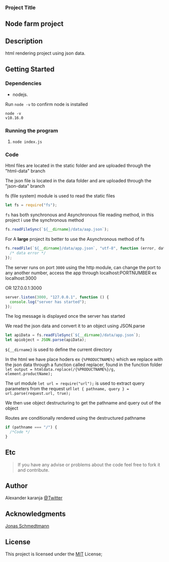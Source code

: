 ### Project Title

## Node farm project

## Description

html rendering project using json data.

## Getting Started

### Dependencies

- nodejs.

Run `node -v` to confirm node is installed

```
node -v
v10.16.0
```

### Running the program

1.  `node index.js`

### Code

Html files are located in the static folder and are uploaded through the "html-data" branch

The json file is located in the data folder and are uploaded through the "json-data" branch

fs (file system) module is used to read the static files

```javascript
let fs = require("fs");
```

`fs` has both synchronous and Asynchronous file reading method, in this project i use the synchronous method

```javascript
fs.readFileSync(`${__dirname}/data/aap.json`);
```

For A **large** project its better to use the Asynchronous method of fs

```javascript
fs.readFile(`${__dirname}/data/app.json`, "utf-8", function (error, data) {
  /* data error */
});
```

The server runs on port `3000` using the http module, can change the port to any another number, access the app through localhost:PORTNUMBER ex localhost:3000

OR 127.0.0.1:3000

```javascript
server.listen(3000, "127.0.0.1", function () {
  console.log("server has started");
});
```

The log message is displayed once the server has started

We read the json data and convert it to an object using JSON.parse

```javascript
let apiData = fs.readFileSync(`${__dirname}/data/app.json`);
let apiobject = JSON.parse(apiData);
```

`${__dirname}` is used to define the current directory

In the html we have place hoders ex `{%PRODUCTNAME%}` which we replace with the json data through a function called replacer, found in the function folder `let output = htmldata.replace(/{%PRODUCTNAME%}/g, element.productName);`

The url module `let url = require("url");` is used to extract query parameters from the request url `let { pathname, query } = url.parse(request.url, true);`

We then use object destructuring to get the pathname and query out of the object

Routes are conditionally rendered using the destructured pathname

```javascript
if (pathname === "/") {
  /*Code */
}
```

## Etc

> If you have any advise or problems about the code feel free to fork it and contribute.

## Author

Alexander karanja
[@Twitter](https://twitter.com/aknjoroge)

## Acknowledgments

[Jonas Schmedtmann](https://twitter.com/jonasschmedtman)

## License

This project is licensed under the [MIT](https://opensource.org/licenses/MIT) License;
